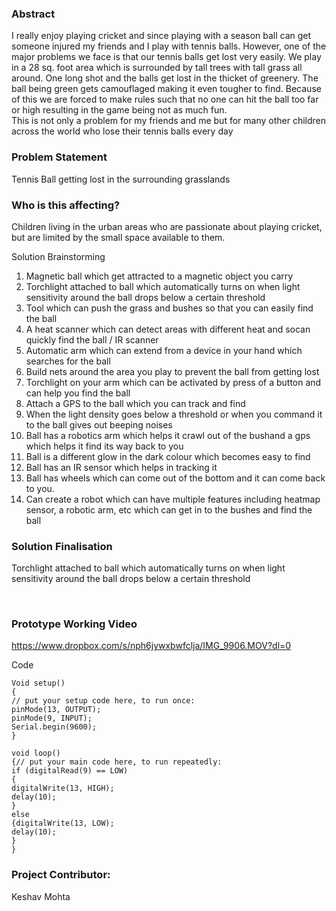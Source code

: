 ### Abstract
I really enjoy playing cricket and since playing with a season ball can get someone injured my friends and I play with tennis balls. However, one of the major problems we face is that our tennis balls get lost very easily. We play in a 28 sq. foot area which is surrounded by tall trees with tall grass all around. One long shot and the balls get lost in the thicket of greenery. The ball being green gets camouflaged making it even tougher to find. Because of this we are forced to make rules such that no one can hit the ball too far or high resulting in the game being not as much fun.  
This is not only a problem for my friends and me but for many other children across the world who lose their tennis balls every day

### Problem Statement
Tennis Ball getting lost in the surrounding grasslands

### Who is this affecting?
Children living in the urban areas who are passionate about playing cricket, but are limited by the small space available to them.



Solution Brainstorming
1.	Magnetic ball which get attracted to a magnetic object you carry
2.	Torchlight attached to ball which automatically turns on when light sensitivity around the ball drops below a certain threshold
3.	Tool which can push the grass and bushes so that you can easily find the ball
4.	A heat scanner which can detect areas with different heat and socan quickly find the ball / IR scanner
5.	Automatic arm which can extend from a device in your hand which searches for the ball
6.	Build nets around the area you play to prevent the ball from getting lost
7.	Torchlight on your arm which can be activated by press of a button and can help you find the ball
8.	Attach a GPS to the ball which you can track and find
9.	When the light density goes below a threshold or when you command it to the ball gives out beeping noises
10.	Ball has a robotics arm which helps it crawl out of the bushand a gps which helps it find its way back to you
11.	Ball is a different glow in the dark colour which becomes easy to find
12.	Ball has an IR sensor which helps in tracking it
13.	Ball has wheels which can come out of the bottom and it can come back to you.
14.	Can create a robot which can have multiple features including heatmap sensor, a robotic arm, etc which can get in to the bushes and find the ball

### Solution Finalisation
Torchlight attached to ball which automatically turns on when light sensitivity around the ball drops below a certain threshold
 
 
### Prototype Working Video
https://www.dropbox.com/s/nph6jywxbwfclja/IMG_9906.MOV?dl=0

Code
```arduino
Void setup()
{
// put your setup code here, to run once:
pinMode(13, OUTPUT);
pinMode(9, INPUT);
Serial.begin(9600);
}

void loop() 
{// put your main code here, to run repeatedly:
if (digitalRead(9) == LOW) 
{
digitalWrite(13, HIGH);
delay(10);
}
else 
{digitalWrite(13, LOW);
delay(10);
}
}
```



### Project Contributor:
Keshav Mohta

